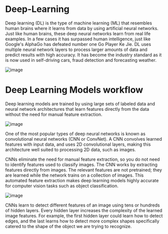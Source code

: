 # Deep-Learning

Deep learning (DL) is the type of machine learning (ML) that resembles human brains where it learns from data by using artificial neural networks. Just like human brains, these deep neural networks learn from real life examples. In a few cases it has surpassed human intelligence, just like Google's AlphaGo has defeated number one Go Player Ke Jie. DL uses multiple neural network layers to process larger amounts of data and predict results with high accuracy. It has become the industry standard as it is now used in self-driving cars, fraud detection and forecasting weather.

![image](https://user-images.githubusercontent.com/101402562/190371506-7039044b-3159-415c-977d-7e70a3ac6aa7.png)



# Deep Learning Models workflow

  Deep learning models are trained by using large sets of labeled data and neural network architectures that learn 
  features directly from the data without the need for manual feature extraction.


  ![image](https://user-images.githubusercontent.com/101402562/190372296-f23db359-dd3d-461e-a152-fa6311f31696.png)



One of the most popular types of deep neural networks is known as convolutional neural networks (CNN or ConvNet). A CNN convolves learned features with input data, and uses 2D convolutional layers, making this architecture well suited to processing 2D data, such as images.

CNNs eliminate the need for manual feature extraction, so you do not need to identify features used to classify images. The CNN works by extracting features directly from images. The relevant features are not pretrained; they are learned while the network trains on a collection of images. This automated feature extraction makes deep learning models highly accurate for computer vision tasks such as object classification.




![image](https://user-images.githubusercontent.com/101402562/190372559-0b389499-e196-441f-9e5c-d6b0c790972d.png)




CNNs learn to detect different features of an image using tens or hundreds of hidden layers. Every hidden layer increases the complexity of the learned image features. For example, the first hidden layer could learn how to detect edges, and the last learns how to detect more complex shapes specifically catered to the shape of the object we are trying to recognize.
